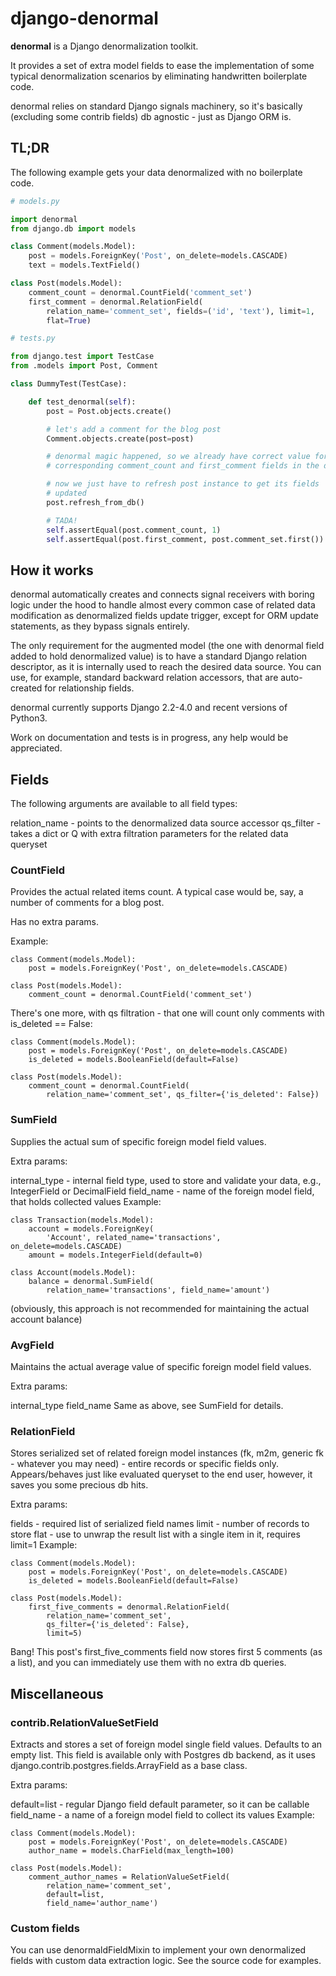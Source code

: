 # django-denormal

**denormal** is a Django denormalization toolkit.

It provides a set of extra model fields to ease the implementation of some typical denormalization scenarios by eliminating handwritten boilerplate code.

denormal relies on standard Django signals machinery, so it's basically (excluding some contrib fields) db agnostic - just as Django ORM is.

## TL;DR

The following example gets your data denormalized with no boilerplate code.

```python
# models.py

import denormal
from django.db import models

class Comment(models.Model):
    post = models.ForeignKey('Post', on_delete=models.CASCADE)
    text = models.TextField()

class Post(models.Model):
    comment_count = denormal.CountField('comment_set')
    first_comment = denormal.RelationField(
        relation_name='comment_set', fields=('id', 'text'), limit=1,
        flat=True)

# tests.py

from django.test import TestCase
from .models import Post, Comment

class DummyTest(TestCase):

    def test_denormal(self):
        post = Post.objects.create()

        # let's add a comment for the blog post
        Comment.objects.create(post=post)

        # denormal magic happened, so we already have correct value for a
        # corresponding comment_count and first_comment fields in the db

        # now we just have to refresh post instance to get its fields
        # updated
        post.refresh_from_db()

        # TADA!
        self.assertEqual(post.comment_count, 1)
        self.assertEqual(post.first_comment, post.comment_set.first())
```

## How it works
denormal automatically creates and connects signal receivers with boring logic under the hood to handle almost every common case of related data modification as denormalized fields update trigger, except for ORM update statements, as they bypass signals entirely.

The only requirement for the augmented model (the one with denormal field added to hold denormalized value) is to have a standard Django relation descriptor, as it is internally used to reach the desired data source. You can use, for example, standard backward relation accessors, that are auto-created for relationship fields.

denormal currently supports Django 2.2-4.0 and recent versions of Python3.

Work on documentation and tests is in progress, any help would be appreciated.

## Fields
The following arguments are available to all field types:

relation_name - points to the denormalized data source accessor
qs_filter - takes a dict or Q with extra filtration parameters for the related data queryset

### CountField
Provides the actual related items count. A typical case would be, say, a number of comments for a blog post.

Has no extra params.

Example:
```
class Comment(models.Model):
    post = models.ForeignKey('Post', on_delete=models.CASCADE)

class Post(models.Model):
    comment_count = denormal.CountField('comment_set')
```

There's one more, with qs filtration - that one will count only comments with is_deleted == False:

```
class Comment(models.Model):
    post = models.ForeignKey('Post', on_delete=models.CASCADE)
    is_deleted = models.BooleanField(default=False)

class Post(models.Model):
    comment_count = denormal.CountField(
        relation_name='comment_set', qs_filter={'is_deleted': False})
```

### SumField
Supplies the actual sum of specific foreign model field values.

Extra params:

internal_type - internal field type, used to store and validate your data, e.g., IntegerField or DecimalField
field_name - name of the foreign model field, that holds collected values
Example:

```
class Transaction(models.Model):
    account = models.ForeignKey(
        'Account', related_name='transactions', on_delete=models.CASCADE)
    amount = models.IntegerField(default=0)

class Account(models.Model):
    balance = denormal.SumField(
        relation_name='transactions', field_name='amount')
```

(obviously, this approach is not recommended for maintaining the actual account balance)

### AvgField
Maintains the actual average value of specific foreign model field values.

Extra params:

internal_type
field_name
Same as above, see SumField for details.

### RelationField
Stores serialized set of related foreign model instances (fk, m2m, generic fk - whatever you may need) - entire records or specific fields only. Appears/behaves just like evaluated queryset to the end user, however, it saves you some precious db hits.

Extra params:

fields - required list of serialized field names
limit - number of records to store
flat - use to unwrap the result list with a single item in it, requires limit=1
Example:

```
class Comment(models.Model):
    post = models.ForeignKey('Post', on_delete=models.CASCADE)
    is_deleted = models.BooleanField(default=False)

class Post(models.Model):
    first_five_comments = denormal.RelationField(
        relation_name='comment_set',
        qs_filter={'is_deleted': False},
        limit=5)
```

Bang! This post's first_five_comments field now stores first 5 comments (as a list), and you can immediately use them with no extra db queries.

## Miscellaneous
### contrib.RelationValueSetField
Extracts and stores a set of foreign model single field values. Defaults to an empty list.
This field is available only with Postgres db backend, as it uses django.contrib.postgres.fields.ArrayField as a base class.

Extra params:

default=list - regular Django field default parameter, so it can be callable
field_name - a name of a foreign model field to collect its values
Example:

```
class Comment(models.Model):
    post = models.ForeignKey('Post', on_delete=models.CASCADE)
    author_name = models.CharField(max_length=100)

class Post(models.Model):
    comment_author_names = RelationValueSetField(
        relation_name='comment_set',
        default=list,
        field_name='author_name')
```

### Custom fields
You can use denormaldFieldMixin to implement your own denormalized fields with custom data extraction logic. See the source code for examples.

